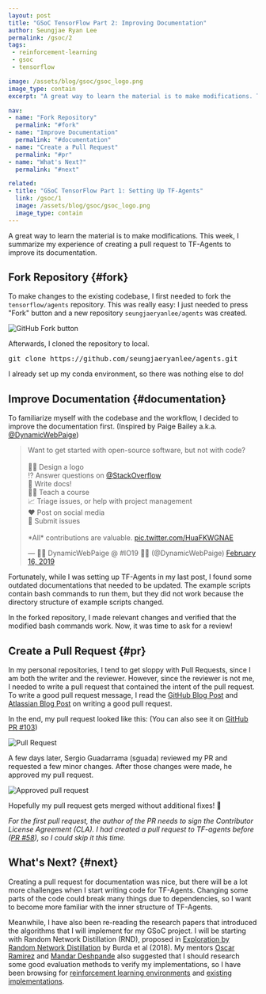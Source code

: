 ```yaml
---
layout: post
title: "GSoC TensorFlow Part 2: Improving Documentation"
author: Seungjae Ryan Lee
permalink: /gsoc/2
tags:
 - reinforcement-learning
 - gsoc
 - tensorflow

image: /assets/blog/gsoc/gsoc_logo.png
image_type: contain
excerpt: "A great way to learn the material is to make modifications. This week, I summarize my experience of creating a pull request to TF-Agents to improve its documentation."

nav:
- name: "Fork Repository"
  permalink: "#fork"
- name: "Improve Documentation"
  permalink: "#documentation"
- name: "Create a Pull Request"
  permalink: "#pr"
- name: "What's Next?"
  permalink: "#next"

related:
- title: "GSoC TensorFlow Part 1: Setting Up TF-Agents"
  link: /gsoc/1
  image: /assets/blog/gsoc/gsoc_logo.png
  image_type: contain
---
```


A great way to learn the material is to make modifications. This week, I summarize my experience of creating a pull request to TF-Agents to improve its documentation.

## Fork Repository {#fork}

To make changes to the existing codebase, I first needed to fork the `tensorflow/agents` repository. This was really easy: I just needed to press "Fork" button and a new repository `seungjaeryanlee/agents` was created.

<div class="w80" style="margin: 10px auto;">
  <img src="{{ absolute_url }}/assets/blog/gsoc/2/fork.png" alt="GitHub Fork button">
</div>

Afterwards, I cloned the repository to local.

<pre class="enlighter" data-enlighter-language="bash">
git clone https://github.com/seungjaeryanlee/agents.git
</pre>

I already set up my conda environment, so there was nothing else to do!



## Improve Documentation {#documentation}

To familiarize myself with the codebase and the workflow, I decided to improve the documentation first. (Inspired by Paige Bailey a.k.a. [@DynamicWebPaige](<https://twitter.com/DynamicWebPaige>))

<style>
    twitter-widget {
        margin: auto;
    }
</style>
<blockquote  class="twitter-tweet"><p lang="en" dir="ltr">Want to get started with open-source software, but not with code?<br><br>👩‍🎨 Design a logo<br>⁉️ Answer questions on <a href="https://twitter.com/StackOverflow?ref_src=twsrc%5Etfw">@StackOverflow</a><br>📒 Write docs!<br>👩‍🏫 Teach a course<br>📈 Triage issues, or help with project management<br>❤️ Post on social media<br>🐛 Submit issues<br><br>*All* contributions are valuable. <a href="https://t.co/HuaFKWGNAE">pic.twitter.com/HuaFKWGNAE</a></p>&mdash; 👩‍💻 DynamicWebPaige @ #IO19 🧠✨ (@DynamicWebPaige) <a href="https://twitter.com/DynamicWebPaige/status/1096820245715505152?ref_src=twsrc%5Etfw">February 16, 2019</a></blockquote>
<script async src="https://platform.twitter.com/widgets.js" charset="utf-8"></script>

Fortunately, while I was setting up TF-Agents in my last post, I found some outdated documentations that needed to be updated. The example scripts contain bash commands to run them, but they did not work because the directory structure of example scripts changed.

In the forked repository, I made relevant changes and verified that the modified bash commands work. Now, it was time to ask for a review!


## Create a Pull Request {#pr}

In my personal repositories, I tend to get sloppy with Pull Requests, since I am both the writer and the reviewer. However, since the reviewer is not me, I needed to write a pull request that contained the intent of the pull request. To write a good pull request message, I read the [GitHub Blog Post](https://github.blog/2015-01-21-how-to-write-the-perfect-pull-request/) and [Atlassian Blog Post](https://www.atlassian.com/blog/git/written-unwritten-guide-pull-requests) on writing a good pull request.

In the end, my pull request looked like this: (You can also see it on [GitHub PR #103](https://github.com/tensorflow/agents/pull/103))

<div class="w80" style="margin: 10px auto;">
  <img src="{{ absolute_url }}/assets/blog/gsoc/2/pr_message.png" alt="Pull Request">
</div>

A few days later, Sergio Guadarrama (sguada) reviewed my PR and requested a few minor changes. After those changes were made, he approved my pull request.

<div class="w60" style="margin: 10px auto;">
  <img src="{{ absolute_url }}/assets/blog/gsoc/2/approved.png" alt="Approved pull request">
</div>

Hopefully my pull request gets merged without additional fixes! 🤞

*For the first pull request, the author of the PR needs to sign the Contributor License Agreement (CLA). I had created a pull request to TF-agents before ([PR #58](https://github.com/tensorflow/agents/pull/58)), so I could skip it this time.*


## What's Next? {#next}

Creating a pull request for documentation was nice, but there will be a lot more challenges when I start writing code for TF-Agents. Changing some parts of the code could break many things due to dependencies, so I want to become more familiar with the inner structure of TF-Agents.

Meanwhile, I have also been re-reading the research papers that introduced the algorithms that I will implement for my GSoC project. I will be starting with Random Network Distillation (RND), proposed in [Exploration by Random Network Distillation](https://arxiv.org/abs/1810.12894) by Burda et al (2018). My mentors [Oscar Ramirez](https://ai.google/research/people/OscarRamirez) and [Mandar Deshpande](https://mandroid6.github.io/about/) also suggested that I should research some good evaluation methods to verify my implementations, so I have been browsing for [reinforcement learning environments](https://rlenv.directory/) and [existing implementations](https://github.com/openai/random-network-distillation).
